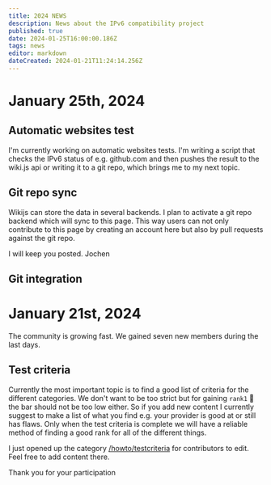 ```yaml
---
title: 2024 NEWS
description: News about the IPv6 compatibility project
published: true
date: 2024-01-25T16:00:00.186Z
tags: news
editor: markdown
dateCreated: 2024-01-21T11:24:14.256Z
---
```


# January 25th, 2024
## Automatic websites test
I'm currently working on automatic websites tests. I'm writing a script that checks the IPv6 status of e.g. github.com and then pushes the result to the wiki.js api or writing it to a git repo, which brings me to my next topic.

## Git repo sync
Wikijs can store the data in several backends. I plan to activate a git repo backend which will sync to this page. This way users can not only contribute to this page by creating an account here but also by pull requests against the git repo.

I will keep you posted.
Jochen

## Git integration

# January 21st, 2024
The community is growing fast. We gained seven new members during the last days. 

## Test criteria

Currently the most important topic is to find a good list of criteria for the different categories. We don't want to be too strict but for gaining `rank1` :1st_place_medal: the bar should not be too low either.
So if you add new content I currently suggest to make a list of what you find e.g. your provider is good at or still has flaws. Only when the test criteria is complete we will have a reliable method of finding a good rank for all of the different things.

I just opened up the category [/howto/testcriteria](/howto/testcriteria) for contributors to edit. Feel free to add content there. 

Thank you for your participation